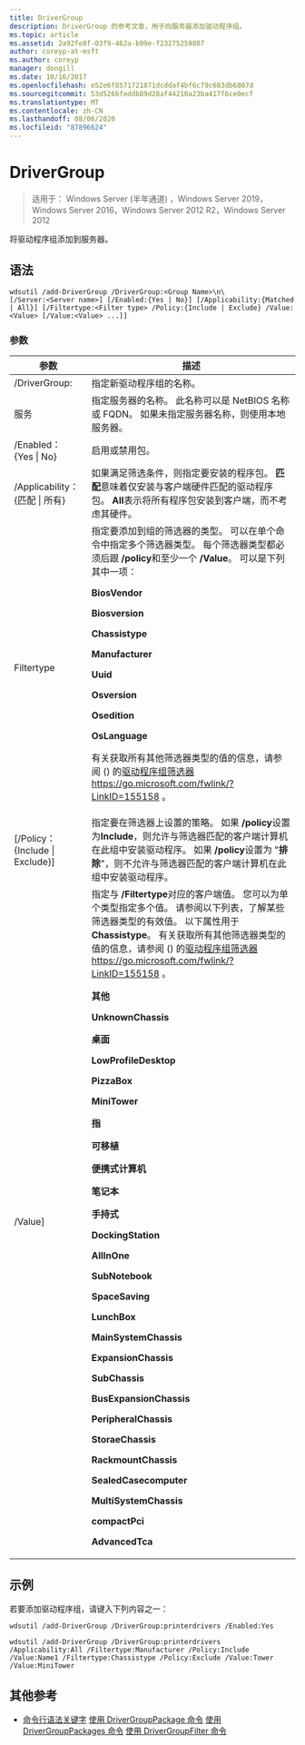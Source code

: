 ```yaml
---
title: DriverGroup
description: DriverGroup 的参考文章，用于向服务器添加驱动程序组。
ms.topic: article
ms.assetid: 2a92fe8f-03f9-462a-b99e-f23275259807
author: coreyp-at-msft
ms.author: coreyp
manager: dongill
ms.date: 10/16/2017
ms.openlocfilehash: e52e6f8571721871dcddaf4bf6c79c683db6807d
ms.sourcegitcommit: 53d526bfeddb89d28af44210a23ba417f6ce0ecf
ms.translationtype: MT
ms.contentlocale: zh-CN
ms.lasthandoff: 08/06/2020
ms.locfileid: "87896624"
---
```

# <a name="add-drivergroup"></a>DriverGroup

> 适用于： Windows Server (半年通道) ，Windows Server 2019，Windows Server 2016，Windows Server 2012 R2，Windows Server 2012

将驱动程序组添加到服务器。

## <a name="syntax"></a>语法
```
wdsutil /add-DriverGroup /DriverGroup:<Group Name>\n\
[/Server:<Server name>] [/Enabled:{Yes | No}] [/Applicability:{Matched | All}] [/Filtertype:<Filter type> /Policy:{Include | Exclude} /Value:<Value> [/Value:<Value> ...]]
```
### <a name="parameters"></a>参数

|              参数              |                                                                                                                                                                                                                                                                                                                                                                                                                                                                                                                                                                                                     描述                                                                                                                                                                                                                                                                                                                                                                                                                                                                                                                                                                                                      |
|-------------------------------------|----------------------------------------------------------------------------------------------------------------------------------------------------------------------------------------------------------------------------------------------------------------------------------------------------------------------------------------------------------------------------------------------------------------------------------------------------------------------------------------------------------------------------------------------------------------------------------------------------------------------------------------------------------------------------------------------------------------------------------------------------------------------------------------------------------------------------------------------------------------------------------------------------------------------------------------------------------------------------------------------------------------------------------------------------------------------------------------------------------------------------------------------------------------------------------------------------------------------|
|      /DriverGroup:<Group Name>      |                                                                                                                                                                                                                                                                                                                                                                                                                                                                                                                                                                                     指定新驱动程序组的名称。                                                                                                                                                                                                                                                                                                                                                                                                                                                                                                                                                                                      |
|        服务<Server name>        |                                                                                                                                                                                                                                                                                                                                                                                                                                                                                                                                        指定服务器的名称。 此名称可以是 NetBIOS 名称或 FQDN。 如果未指定服务器名称，则使用本地服务器。                                                                                                                                                                                                                                                                                                                                                                                                                                                                                                                                         |
|      /Enabled： {Yes &#124; No}       |                                                                                                                                                                                                                                                                                                                                                                                                                                                                                                                                                                                           启用或禁用包。                                                                                                                                                                                                                                                                                                                                                                                                                                                                                                                                                                                           |
| /Applicability： {匹配 &#124; 所有} |                                                                                                                                                                                                                                                                                                                                                                                                                                                                                        如果满足筛选条件，则指定要安装的程序包。 **匹配**意味着仅安装与客户端硬件匹配的驱动程序包。 **All**表示将所有程序包安装到客户端，而不考虑其硬件。                                                                                                                                                                                                                                                                                                                                                                                                                                                                                        |
|      Filtertype<Filtertype>       |                                                                                                                                                                                                                                                                          指定要添加到组的筛选器的类型。 可以在单个命令中指定多个筛选器类型。 每个筛选器类型都必须后跟 **/policy**和至少一个 **/Value**。 <Filtertype>可以是下列其中一项：<p>**BiosVendor**<p>**Biosversion**<p>**Chassistype**<p>**Manufacturer**<p>**Uuid**<p>**Osversion**<p>**Osedition**<p>**OsLanguage**<p>有关获取所有其他筛选器类型的值的信息，请参阅 () 的[驱动程序组筛选器](https://go.microsoft.com/fwlink/?LinkID=155158) <https://go.microsoft.com/fwlink/?LinkID=155158> 。                                                                                                                                                                                                                                                                           |
| [/Policy： {Include &#124; Exclude}]  |                                                                                                                                                                                                                                                                                                                                                                                                                                                 指定要在筛选器上设置的策略。 如果 **/policy**设置为**Include**，则允许与筛选器匹配的客户端计算机在此组中安装驱动程序。 如果 **/policy**设置为 "**排除**"，则不允许与筛选器匹配的客户端计算机在此组中安装驱动程序。                                                                                                                                                                                                                                                                                                                                                                                                                                                 |
|          /Value<Value>]           | 指定与 **/Filtertype**对应的客户端值。 您可以为单个类型指定多个值。 请参阅以下列表，了解某些筛选器类型的有效值。 以下属性用于**Chassistype**。 有关获取所有其他筛选器类型的值的信息，请参阅 () 的[驱动程序组筛选器](https://go.microsoft.com/fwlink/?LinkID=155158) <https://go.microsoft.com/fwlink/?LinkID=155158> 。<p>**其他**<p>**UnknownChassis**<p>**桌面**<p>**LowProfileDesktop**<p>**PizzaBox**<p>**MiniTower**<p>**指**<p>**可移植**<p>**便携式计算机**<p>**笔记本**<p>**手持式**<p>**DockingStation**<p>**AllInOne**<p>**SubNotebook**<p>**SpaceSaving**<p>**LunchBox**<p>**MainSystemChassis**<p>**ExpansionChassis**<p>**SubChassis**<p>**BusExpansionChassis**<p>**PeripheralChassis**<p>**StoraeChassis**<p>**RackmountChassis**<p>**SealedCasecomputer**<p>**MultiSystemChassis**<p>**compactPci**<p>**AdvancedTca** |

## <a name="examples"></a>示例
若要添加驱动程序组，请键入下列内容之一：
```
wdsutil /add-DriverGroup /DriverGroup:printerdrivers /Enabled:Yes
```
```
wdsutil /add-DriverGroup /DriverGroup:printerdrivers /Applicability:All /Filtertype:Manufacturer /Policy:Include /Value:Name1 /Filtertype:Chassistype /Policy:Exclude /Value:Tower /Value:MiniTower
```
## <a name="additional-references"></a>其他参考
- [命令行语法关键字](command-line-syntax-key.md) 
[使用 DriverGroupPackage 命令](using-the-add-drivergrouppackage-command.md) 
[使用 DriverGroupPackages 命令](using-the-add-drivergrouppackages-command.md) 
[使用 DriverGroupFilter 命令](using-the-add-drivergroupfilter-command.md)
